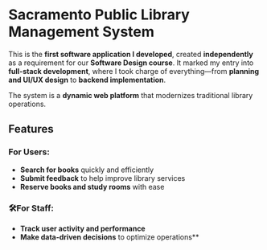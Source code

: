# **Sacramento Public Library Management System**

This is the **first software application I developed**, created **independently** as a requirement for our **Software Design course**. It marked my entry into **full-stack development**, where I took charge of everything—from **planning and UI/UX design** to **backend implementation**.

The system is a **dynamic web platform** that modernizes traditional library operations.

## Features

### For Users:
-  **Search for books** quickly and efficiently  
-  **Submit feedback** to help improve library services  
-  **Reserve books and study rooms** with ease  

### 🛠For Staff:
-  **Track user activity and performance**  
-  **Make data-driven decisions** to optimize operations**
